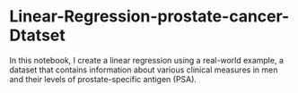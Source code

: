 # Linear-Regression-prostate-cancer-Dtatset
In this notebook, I create a linear regression using a real-world example, a dataset that contains information about various clinical measures in men and their levels of prostate-specific antigen (PSA).
